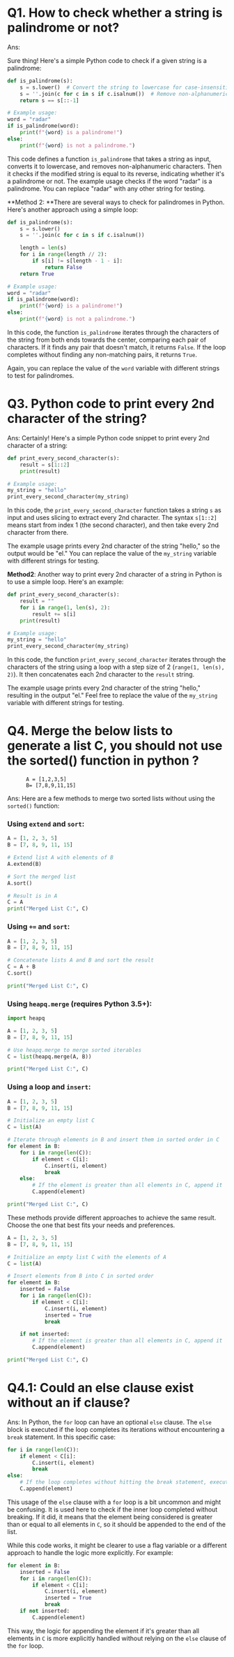 # Q1. How to check whether a string is palindrome or not?
Ans:

Sure thing! Here's a simple Python code to check if a given string is a palindrome:

```python
def is_palindrome(s):
    s = s.lower()  # Convert the string to lowercase for case-insensitive comparison
    s = ''.join(c for c in s if c.isalnum())  # Remove non-alphanumeric characters
    return s == s[::-1]

# Example usage:
word = "radar"
if is_palindrome(word):
    print(f"{word} is a palindrome!")
else:
    print(f"{word} is not a palindrome.")
```

This code defines a function `is_palindrome` that takes a string as input, converts it to lowercase, and removes non-alphanumeric characters. Then it checks if the modified string is equal to its reverse, indicating whether it's a palindrome or not. The example usage checks if the word "radar" is a palindrome. You can replace "radar" with any other string for testing.


**Method 2: **There are several ways to check for palindromes in Python. Here's another approach using a simple loop:

```python
def is_palindrome(s):
    s = s.lower()
    s = ''.join(c for c in s if c.isalnum())

    length = len(s)
    for i in range(length // 2):
        if s[i] != s[length - 1 - i]:
            return False
    return True

# Example usage:
word = "radar"
if is_palindrome(word):
    print(f"{word} is a palindrome!")
else:
    print(f"{word} is not a palindrome.")
```

In this code, the function `is_palindrome` iterates through the characters of the string from both ends towards the center, comparing each pair of characters. If it finds any pair that doesn't match, it returns `False`. If the loop completes without finding any non-matching pairs, it returns `True`.

Again, you can replace the value of the `word` variable with different strings to test for palindromes.

# Q3. Python code to print every 2nd character of the string?
Ans: 
Certainly! Here's a simple Python code snippet to print every 2nd character of a string:

```python
def print_every_second_character(s):
    result = s[1::2]
    print(result)

# Example usage:
my_string = "hello"
print_every_second_character(my_string)
```

In this code, the `print_every_second_character` function takes a string `s` as input and uses slicing to extract every 2nd character. The syntax `s[1::2]` means start from index 1 (the second character), and then take every 2nd character from there.

The example usage prints every 2nd character of the string "hello," so the output would be "el." You can replace the value of the `my_string` variable with different strings for testing.

**Method2**: Another way to print every 2nd character of a string in Python is to use a simple loop. Here's an example:

```python
def print_every_second_character(s):
    result = ""
    for i in range(1, len(s), 2):
        result += s[i]
    print(result)

# Example usage:
my_string = "hello"
print_every_second_character(my_string)
```

In this code, the function `print_every_second_character` iterates through the characters of the string using a loop with a step size of 2 (`range(1, len(s), 2)`). It then concatenates each 2nd character to the `result` string.

The example usage prints every 2nd character of the string "hello," resulting in the output "el." Feel free to replace the value of the `my_string` variable with different strings for testing.

# Q4. Merge the below lists to generate a list C, you should not use the sorted() function in python ?
          A = [1,2,3,5]
          B= [7,8,9,11,15]

Ans: Here are a few  methods to merge two sorted lists without using the `sorted()` function:

### Using `extend` and `sort`:
```python
A = [1, 2, 3, 5]
B = [7, 8, 9, 11, 15]

# Extend list A with elements of B
A.extend(B)

# Sort the merged list
A.sort()

# Result is in A
C = A
print("Merged List C:", C)
```

### Using `+=` and `sort`:
```python
A = [1, 2, 3, 5]
B = [7, 8, 9, 11, 15]

# Concatenate lists A and B and sort the result
C = A + B
C.sort()

print("Merged List C:", C)
```

### Using `heapq.merge` (requires Python 3.5+):
```python
import heapq

A = [1, 2, 3, 5]
B = [7, 8, 9, 11, 15]

# Use heapq.merge to merge sorted iterables
C = list(heapq.merge(A, B))

print("Merged List C:", C)
```

### Using a loop and `insert`:
```python
A = [1, 2, 3, 5]
B = [7, 8, 9, 11, 15]

# Initialize an empty list C
C = list(A)

# Iterate through elements in B and insert them in sorted order in C
for element in B:
    for i in range(len(C)):
        if element < C[i]:
            C.insert(i, element)
            break
    else:
        # If the element is greater than all elements in C, append it
        C.append(element)

print("Merged List C:", C)
```

These methods provide different approaches to achieve the same result. Choose the one that best fits your needs and preferences.

```python
A = [1, 2, 3, 5]
B = [7, 8, 9, 11, 15]

# Initialize an empty list C with the elements of A
C = list(A)

# Insert elements from B into C in sorted order
for element in B:
    inserted = False
    for i in range(len(C)):
        if element < C[i]:
            C.insert(i, element)
            inserted = True
            break

    if not inserted:
        # If the element is greater than all elements in C, append it
        C.append(element)

print("Merged List C:", C)

```
# Q4.1: Could an else clause exist without an if clause?
Ans:
In Python, the `for` loop can have an optional `else` clause. The `else` block is executed if the loop completes its iterations without encountering a `break` statement. In this specific case:

```python
for i in range(len(C)):
    if element < C[i]:
        C.insert(i, element)
        break
else:
    # If the loop completes without hitting the break statement, execute this block
    C.append(element)
```

This usage of the `else` clause with a `for` loop is a bit uncommon and might be confusing. It is used here to check if the inner loop completed without breaking. If it did, it means that the element being considered is greater than or equal to all elements in `C`, so it should be appended to the end of the list.

While this code works, it might be clearer to use a flag variable or a different approach to handle the logic more explicitly. For example:

```python
for element in B:
    inserted = False
    for i in range(len(C)):
        if element < C[i]:
            C.insert(i, element)
            inserted = True
            break
    if not inserted:
        C.append(element)
```

This way, the logic for appending the element if it's greater than all elements in `C` is more explicitly handled without relying on the `else` clause of the `for` loop.